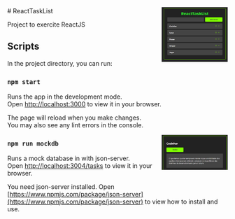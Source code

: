 <img src="public/img1.png" width="30%" align="right" />
# ReactTaskList

Project to exercite ReactJS

## Scripts

In the project directory, you can run:

### `npm start`

Runs the app in the development mode.\
Open [http://localhost:3000](http://localhost:3000) to view it in your browser.

The page will reload when you make changes.\
You may also see any lint errors in the console.

<img src="public/img2.png" width="30%" align="right" />

### `npm run mockdb`

Runs a mock database in with json-server.\
Open [http://localhost:3004/tasks](http://localhost:3004/tasks) to view it in your browser.

You need json-server installed.
Open [https://www.npmjs.com/package/json-server](https://www.npmjs.com/package/json-server) to view how to install and use.
